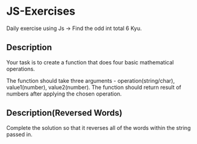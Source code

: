 # JS-Exercises

Daily exercise using Js -> Find the odd int total 6 Kyu.

## Description

Your task is to create a function that does four basic mathematical operations.

The function should take three arguments - operation(string/char), value1(number), value2(number).
The function should return result of numbers after applying the chosen operation.

## Description(Reversed Words)

Complete the solution so that it reverses all of the words within the string passed in.